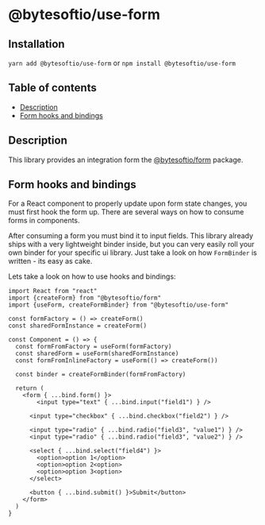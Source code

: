# @bytesoftio/use-form

## Installation

`yarn add @bytesoftio/use-form` or `npm install @bytesoftio/use-form`

## Table of contents

<!-- START doctoc generated TOC please keep comment here to allow auto update -->
<!-- DON'T EDIT THIS SECTION, INSTEAD RE-RUN doctoc TO UPDATE -->


- [Description](#description)
- [Form hooks and bindings](#form-hooks-and-bindings)

<!-- END doctoc generated TOC please keep comment here to allow auto update -->

## Description

This library provides an integration form the [@bytesoftio/form](https://github.com/bytesoftio/form) package.

## Form hooks and bindings

For a React component to properly update upon form state changes, you must first hook the form up. There are several ways on how to consume forms in components.

After consuming a form you must bind it to input fields. This library already ships with a very lightweight binder inside, but you can very easily roll your own binder for your specific ui library. Just take a look on how `FormBinder`  is written - its easy as cake.

Lets take a look on how to use hooks and bindings:

```tsx
import React from "react"
import {createForm} from "@bytesoftio/form" 
import {useForm, createFormBinder} from "@bytesoftio/use-form"

const formFactory = () => createForm()
const sharedFormInstance = createForm()

const Component = () => {
  const formFromFactory = useForm(formFactory)
  const sharedForm = useForm(sharedFormInstance)
  const formFromInlineFactory = useForm(() => createForm())
  
  const binder = createFormBinder(formFromFactory)
  
  return (
    <form { ...bind.form() }>
    	<input type="text" { ...bind.input("field1") } />
    	
      <input type="checkbox" { ...bind.checkbox("field2") } />
      
      <input type="radio" { ...bind.radio("field3", "value1") } />
      <input type="radio" { ...bind.radio("field3", "value2") } />
      
      <select { ...bind.select("field4") }>
        <option>option 1</option>
        <option>option 2<option>
        <option>option 3<option>
      </select>
          
      <button { ...bind.submit() }>Submit</button>
    </form>
  )
}
```

